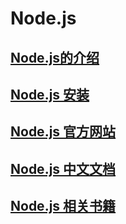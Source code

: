 
# Node.js

## [Node.js的介绍](./presentation.md)

## [Node.js 安装](./install.md)

## [Node.js 官方网站](https://nodejs.org/en/)

## [Node.js 中文文档](www.nodejs.cn)

## [Node.js 相关书籍](./Book.md)
